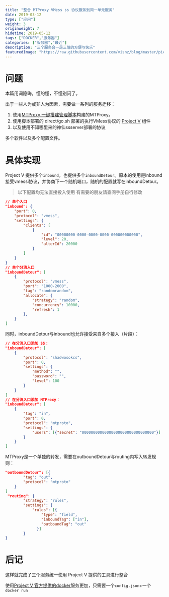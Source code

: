 ```yaml
---
title: "整合 MTProxy VMess ss 协议服务到同一单元服务"
date: 2019-03-12
type: ["应用"]
weight: 3
originweight: 7
hidetime: 2019-05-12
tags: ["DOCKER","服务器"]
categories: ["服务器","最近"]
description: "三个服务合一是三倍的方便与快乐"
featuredImage: "https://raw.githubusercontent.com/visnz/blog/master/pics/v2ray/icon.png"
---
```

# 问题
本篇用词隐晦，懂的懂，不懂别问了。

出于一些人为或非人为因素，需要做一系列的服务迁移：

1. 使用[MTProxy 一键搭建管理脚本](https://github.com/FunctionClub/MTProxy-Bash)构建的MTProxy。
2. 使用脚本部署的 direct/go.sh 部署的执行VMess协议的 [Project V](https://www.v2ray.com/) 组件
3. 以及使用不知哪里来的神仙ssserver部署的协议

多个软件以及多个配置文件。



# 具体实现
Project V 提供多个``inbound``，也提供多个``inboundDetour``。原本的使用是inbound接受vmessi协议，并协商下一个随机端口，随机的配置就写在inboundDetour。

> 以下配置均无法直接投入使用
> 有需要的朋友请查阅手册自行修改

```json
// 单个入口
"inbound": {
    "port": 0,
    "protocol": "vmess",
    "settings": {
        "clients": [
            {
                "id": "00000000-0000-0000-0000-000000000000",
                "level": 20,
                "alterId": 20000
            }
        ]
    }
}
// 单个分流入口
"inboundDetour": [
    {
        "protocol": "vmess",
        "port": "1000-2000",
        "tag": "randomrandom",
        "allocate": {
            "strategy": "random",
            "concurrency": 10000,
            "refresh": 1
        },
    }
]

```

同时，inboundDetour与inbound也允许接受来自多个接入（片段）：
```json
// 在分流入口添加 SS：
"inboundDetour": [
    {
        "protocol": "shadwosokcs",
        "port": 0,
        "settings": {
            "method": "",
            "password": "",
            "level": 100
        }
    }
]
// 在分流入口添加 MTProxy：
"inboundDetour": [
    {
        "tag": "in",
        "port": 0,
        "protocol": "mtproto",
        "settings": {
            "users": [{"secret": "00000000000000000000000000000000"}]
        }
    }
]
```

MTProxy是一个单独的转发，需要在outboundDetour与routing内写入转发规则：
```json
"outboundDetour": [{
        "tag": "out",
        "protocol": "mtproto"
    }
]
 "routing": {
        "strategy": "rules",
        "settings": {
            "rules": [{
                "type": "field",
                "inboundTag": ["in"],
                "outboundTag": "out"
              }]
        }
}
```

# 后记

这样就完成了三个服务统一使用 Project V 提供的工具进行整合

 使用[Project V 官方提供的docker](https://hub.docker.com/r/v2ray/official/)服务更加，只需要一个``config.json``+一个``docker run``

 